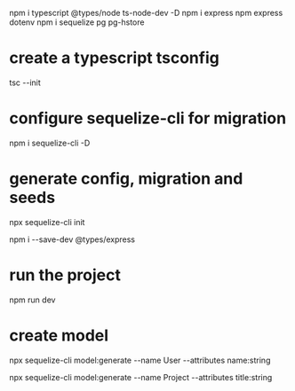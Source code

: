 npm i typescript @types/node ts-node-dev -D
npm i express
npm express dotenv
npm i sequelize pg pg-hstore

# create a typescript tsconfig

tsc --init

# configure sequelize-cli for migration

npm i sequelize-cli -D

# generate config, migration and seeds

npx sequelize-cli init

npm i --save-dev @types/express

# run the project

npm run dev

# create model

npx sequelize-cli model:generate --name User --attributes name:string

npx sequelize-cli model:generate --name Project --attributes title:string
